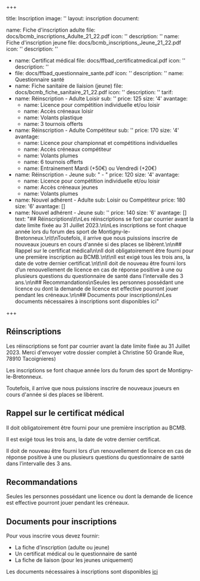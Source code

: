 +++



title: Inscription
image: ''
layout: inscription
document:

  name: Fiche d'inscription adulte
  file: docs/bcmb\_inscriptions\_Adulte\_21\_22.pdf
  icon: ''
  description: ''
  name: Fiche d'inscription jeune
  file: docs/bcmb\_inscriptions\_Jeune\_21\_22.pdf
  icon: ''
  description: ''
* name: Certificat médical
  file: docs/ffbad\_certificatmedical.pdf
  icon: ''
  description: ''
* file: docs/ffbad\_questionnaire\_sante.pdf
  icon: ''
  description: ''
  name: Questionnaire santé
* name: Fiche sanitaire de liaision (jeune)
  file: docs/bcmb\_fiche\_sanitaire\_21\_22.pdf
  icon: ''
  description: ''
  tarif:
* name: Réinscription - Adulte Loisir
  sub: ''
  price: 125
  size: '4'
  avantage:
  * name: Licence pour compétition individuelle et/ou loisir
  * name: Accès créneaux loisir
  * name: Volants plastique
  * name: 3 tournois offerts
* name: Réinscription - Adulte Compétiteur
  sub: ''
  price: 170
  size: '4'
  avantage:
  * name: Licence pour championnat et compétitions individuelles
  * name: Accès créneaux compétiteur
  * name: Volants plumes
  * name: 6 tournois offerts
  * name: Entrainement Mardi (+50€) ou Vendredi (+20€)
* name: Réinscription - Jeune
  sub: "  -  "
  price: 120
  size: '4'
  avantage:
  * name: Licence pour compétition individuelle et/ou loisir
  * name: Accès créneaux jeunes
  * name: Volants plumes
* name: Nouvel adhérent - Adulte
  sub: Loisir ou Compétiteur
  price: 180
  size: '6'
  avantage: \[]
* name: Nouvel adhérent - Jeune
  sub: ''
  price: 140
  size: '6'
  avantage: \[]
  text: "## Réinscriptions\t\nLes réinscriptions se font par courrier avant la date
  limite fixée au 31 Juillet 2023.\n\nLes inscriptions se font chaque année lors
  du forum des sport de Montigny-le-Bretonneux.\n\t\nToutefois, il arrive que nous
  puissions inscrire de nouveaux joueurs en cours d'année si des places se libèrent.\n\n##
  Rappel sur le certificat médical\n\nIl doit obligatoirement être fourni pour une
  première inscription au BCMB.\n\t\nIl est exigé tous les trois ans, la date de votre
  dernier certificat.\n\t\nIl doit de nouveau être fourni lors d’un renouvellement
  de licence en cas de réponse positive à une ou plusieurs questions du questionnaire
  de santé dans l’intervalle des 3 ans.\n\n## Recommandations\nSeules les personnes
  possédant une licence ou dont la demande de licence est effective pourront jouer
  pendant les créneaux.\n\n## Documents pour inscriptions\nLes documents nécessaires
  à inscriptions sont disponibles ici"

+++


## Réinscriptions

Les réinscriptions se font par courrier avant la date limite fixée au 31 Juillet 2023. Merci d'envoyer votre dossier complet à Christine 50 Grande Rue, 78910 Tacoignieres)

Les inscriptions se font chaque année lors du forum des sport de Montigny-le-Bretonneux.

Toutefois, il arrive que nous puissions inscrire de nouveaux joueurs en cours d'année si des places se libèrent.

## Rappel sur le certificat médical

Il doit obligatoirement être fourni pour une première inscription au BCMB.

Il est exigé tous les trois ans, la date de votre dernier certificat.

Il doit de nouveau être fourni lors d’un renouvellement de licence en cas de réponse positive à une ou plusieurs questions du questionnaire de santé dans l’intervalle des 3 ans.

## Recommandations

Seules les personnes possédant une licence ou dont la demande de licence est effective pourront jouer pendant les créneaux.

## Documents pour inscriptions

Pour vous inscrire vous devez fournir:

* La fiche d’inscription (adulte ou jeune)
* Un certificat médical ou le questionnaire de santé
* La fiche de liaison (pour les jeunes uniquement)

Les documents nécessaires à inscriptions sont disponibles [ici](https://bad-montigny.fr/documents_liens/)
